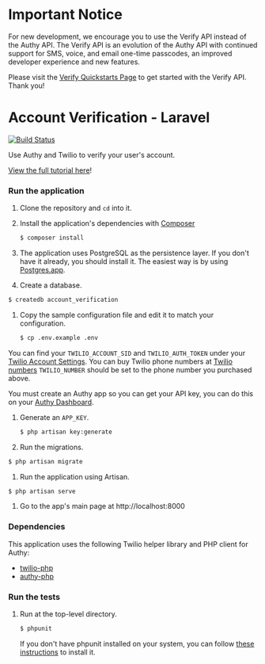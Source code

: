 # Important Notice

For new development, we encourage you to use the Verify API instead of the Authy API. The Verify API is an evolution of the Authy API with continued support for SMS, voice, and email one-time passcodes, an improved developer experience and new features.

Please visit the [Verify Quickstarts Page](https://www.twilio.com/docs/verify/quickstarts) to get started with the Verify API. Thank you!


# Account Verification - Laravel
[![Build Status](https://travis-ci.org/TwilioDevEd/account-verification-laravel.svg?branch=master)](https://travis-ci.org/TwilioDevEd/account-verification-laravel)

Use Authy and Twilio to verify your user's account.

[View the full tutorial here](https://www.twilio.com/docs/tutorials/walkthrough/account-verification/php/laravel)!

### Run the application

1. Clone the repository and `cd` into it.

1. Install the application's dependencies with [Composer](//getcomposer.org/)

   ```bash
   $ composer install
   ```

1. The application uses PostgreSQL as the persistence layer. If you
   don't have it already, you should install it. The easiest way is by
   using [Postgres.app](http://postgresapp.com/).

1. Create a database.

  ```bash
  $ createdb account_verification
  ```

1. Copy the sample configuration file and edit it to match your configuration.

   ```bash
   $ cp .env.example .env
   ```

  You can find your `TWILIO_ACCOUNT_SID` and `TWILIO_AUTH_TOKEN` under
  your
  [Twilio Account Settings](//www.twilio.com/user/account/settings).
  You can buy Twilio phone numbers at [Twilio numbers](//www.twilio.com/user/account/phone-numbers/search)
  `TWILIO_NUMBER` should be set to the phone number you purchased above.

  You must create an Authy app so you can get your API key, you can do this on
  your [Authy Dashboard](//dashboard.authy.com).

1. Generate an `APP_KEY`.

   ```bash
   $ php artisan key:generate
   ```

1. Run the migrations.

  ```bash
  $ php artisan migrate
  ```

1. Run the application using Artisan.

  ```bash
  $ php artisan serve
  ```

1. Go to the app's main page at http://localhost:8000

### Dependencies

This application uses the following Twilio helper library and PHP client for Authy:

* [twilio-php](//github.com/twilio/twilio-php)
* [authy-php](//github.com/authy/authy-php)

### Run the tests

1. Run at the top-level directory.

   ```bash
   $ phpunit
   ```

   If you don't have phpunit installed on your system, you can follow [these
   instructions](https://phpunit.de/manual/current/en/installation.html) to
   install it.
